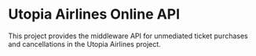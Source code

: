 # Utopia Airlines Online API

This project provides the middleware API for unmediated ticket purchases and
cancellations in the Utopia Airlines project.
